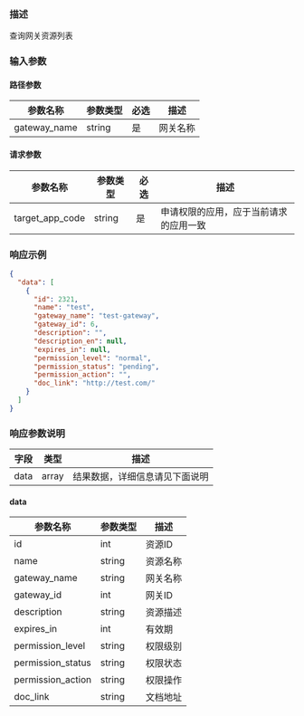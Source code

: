 ### 描述

查询网关资源列表


### 输入参数

#### 路径参数

| 参数名称            | 参数类型 | 必选 | 描述                  |
|-----------------| -------- | ---- |---------------------|
| gateway_name    | string   | 是   | 网关名称                |


#### 请求参数

| 参数名称            | 参数类型     | 必选  | 描述                  |
|-----------------|----------|-----|---------------------|
| target_app_code | string   | 是   | 申请权限的应用，应于当前请求的应用一致 |


### 响应示例

```json
{
  "data": [
    {
      "id": 2321,
      "name": "test",
      "gateway_name": "test-gateway",
      "gateway_id": 6,
      "description": "",
      "description_en": null,
      "expires_in": null,
      "permission_level": "normal",
      "permission_status": "pending",
      "permission_action": "",
      "doc_link": "http://test.com/"
    }
  ]
}
```

### 响应参数说明

| 字段    | 类型   | 描述                               |
| ------- | ------ | ---------------------------------- |
| data    | array  | 结果数据，详细信息请见下面说明     |

#### data

| 参数名称              | 参数类型   | 描述   |
|-------------------|--------|------|
| id                | int    | 资源ID |
| name              | string | 资源名称 |
| gateway_name      | string | 网关名称 |
| gateway_id        | int    | 网关ID |
| description       | string | 资源描述 |
| expires_in        | int    | 有效期  |
| permission_level  | string | 权限级别 |
| permission_status | string | 权限状态 |
| permission_action | string | 权限操作 |
| doc_link          | string | 文档地址 |
